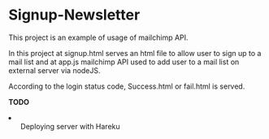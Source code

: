 # Signup-Newsletter

<p> This project is an example of usage of mailchimp API. </p>
<p> In this project at signup.html serves an html file to allow user to sign up to a mail list and at app.js mailchimp API used to add user to a mail list on external server via nodeJS. </p>
</p> According to the login status code, Success.html or fail.html is served. </p>
<p><strong> TODO </strong></p>
<li>
  <ul> Deploying server with Hareku </ul>
  </li>
